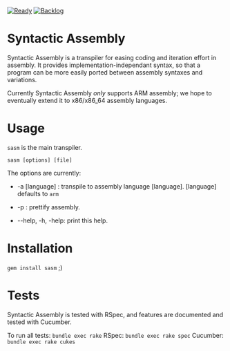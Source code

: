 [![Ready](https://badge.waffle.io/sasm/sasm.png?label=ready&title=Ready)](https://waffle.io/sasm/sasm) [![Backlog](https://badge.waffle.io/sasm/sasm.png?label=backlog&title=Stagnant)](https://waffle.io/sasm/sasm)

Syntactic Assembly
==================

Syntactic Assembly is a transpiler for easing coding and iteration effort in assembly.
It provides implementation-independant syntax, so that a program can be more easily ported between assembly syntaxes and variations.

Currently Syntactic Assembly *only* supports ARM assembly; we hope to eventually extend it to x86/x86_64 assembly languages.

Usage
=====

`sasm` is the main transpiler.
````
sasm [options] [file]
````
    
The options are currently:
    
* -a [language] : transpile to assembly language [language]. [language] defaults to `arm`

* -p : prettify assembly.

* --help, -h, -help: print this help.

Installation
============

`gem install sasm` ;)


Tests
======

Syntactic Assembly is tested with RSpec, and features are documented and tested with Cucumber.

To run all tests: `bundle exec rake`
RSpec: `bundle exec rake spec`
Cucumber: `bundle exec rake cukes`